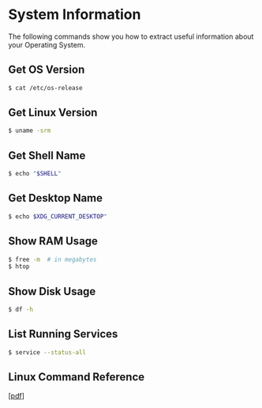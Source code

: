 # System Information 

The following commands show you how to extract useful information about your Operating System.

## Get OS Version

```bash
$ cat /etc/os-release
```

## Get Linux Version

```bash
$ uname -srm
```

## Get Shell Name

```bash
$ echo "$SHELL"
```

## Get Desktop Name

```bash
$ echo $XDG_CURRENT_DESKTOP"
```

## Show RAM Usage

```bash
$ free -m  # in megabytes
$ htop
```

## Show Disk Usage

```bash
$ df -h
```

## List Running Services

```bash
$ service --status-all
```

## Linux Command Reference

[[pdf](/assets/documents/linux-command-reference-fosswire.pdf)]

